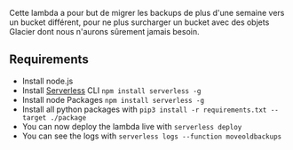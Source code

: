 Cette lambda a pour but de migrer les backups de plus d'une semaine vers un bucket différent, pour ne plus surcharger un bucket avec des objets Glacier dont nous n'aurons sûrement jamais besoin.


## Requirements
	
- Install node.js
- Install [Serverless](https://serverless.com) CLI `npm install serverless -g`
- Install node Packages `npm install serverless -g`
- Install all python packages with `pip3 install -r requirements.txt --target ./package`
- You can now deploy the lambda live with `serverless deploy`
- You can see the logs with `serverless logs --function moveoldbackups`
